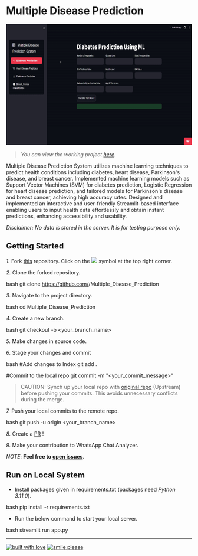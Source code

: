 # Multiple Disease Prediction

<img src="Assets/Working.gif" width="640" height="328" />

> *You can view the working project [here](https://multiplediseaseprediction-tvhhw8v4dnekxmujhq3aqr.streamlit.app/).*


Multiple Disease Prediction System utilizes machine learning techniques to predict health conditions including diabetes, heart disease, Parkinson's disease, and breast cancer.
Implemented machine learning models such as Support Vector Machines (SVM) for diabetes prediction, Logistic Regression for heart disease prediction, and tailored models for Parkinson's disease and breast cancer, achieving high accuracy rates.
Designed and implemented an interactive and user-friendly Streamlit-based interface enabling users to input health data effortlessly and obtain instant predictions, enhancing accessibility and usability.



*Disclaimer: No data is stored in the server. It is for testing purpose only.*

## Getting Started


*1.* Fork [this](https://github.com/PranjalTyagi16/Multiple_Disease_Prediction) repository.
Click on the <a href="https://github.com/PranjalTyagi16/Multiple_Disease_Prediction/forks"><img src="https://img.icons8.com/ios/24/000000/code-fork.png"></a> symbol at the top right corner.

*2.* Clone the forked repository.

bash
git clone https://github.com/<your-github-username>/Multiple_Disease_Prediction


*3.* Navigate to the project directory.

bash
cd Multiple_Disease_Prediction


*4.* Create a new branch.

bash
git checkout -b <your_branch_name>


*5.* Make changes in source code.

*6.* Stage your changes and commit

bash
#Add changes to Index
git add .

#Commit to the local repo
git commit -m "<your_commit_message>"


>CAUTION: Synch up your local repo with [original repo](https://github.com/PranjalTyagi16/Multiple_Disease_Prediction) (Upstream) before pushing your commits.
>This avoids unnecessary conflicts during the merge.

*7.* Push your local commits to the remote repo.

bash
git push -u origin <your_branch_name>


*8.* Create a [PR](https://help.github.com/en/github/collaborating-with-issues-and-pull-requests/creating-a-pull-request) !

*9.* Make your contribution to WhatsApp Chat Analyzer.


*NOTE*: **Feel free to [open issues](https://github.com/PranjalTyagi16/Multiple_Disease_Prediction/issues/new/choose)**.


## Run on Local System


- Install packages given in requirements.txt (packages need *Python 3.11.0*).

bash
pip install -r requirements.txt


- Run the below command to start your local server.

bash
streamlit run app.py



---

[![built with love](https://forthebadge.com/images/badges/built-with-love.svg)](https://www.linkedin.com/in/pranjal-tyagi-/) [![smile please](https://forthebadge.com/images/badges/makes-people-smile.svg)](https://github.com/PranjalTyagi16/)
